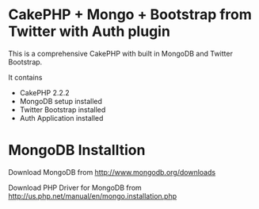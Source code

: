CakePHP + Mongo + Bootstrap from Twitter with Auth plugin
====

This is a comprehensive CakePHP with built in MongoDB and Twitter Bootstrap.


It contains
- CakePHP 2.2.2
- MongoDB setup installed
- Twitter Bootstrap installed
- Auth Application installed

MongoDB Installtion
====
Download MongoDB from http://www.mongodb.org/downloads

Download PHP Driver for MongoDB from http://us.php.net/manual/en/mongo.installation.php